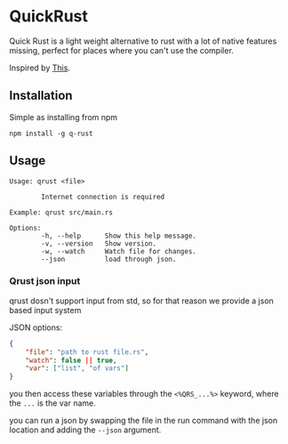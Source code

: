 # QuickRust

Quick Rust is a light weight alternative to rust with a lot of native features missing, perfect for places where you can't use the compiler.

Inspired by [This](https://gist.github.com/badboy/222302b6b40ba6afc412).

## Installation

Simple as installing from npm

```shell
npm install -g q-rust
```

## Usage

```shell
Usage: qrust <file>

        Internet connection is required

Example: qrust src/main.rs

Options:
        -h, --help      Show this help message.   
        -v, --version   Show version.
        -w, --watch     Watch file for changes.   
        --json          load through json. 
```

### Qrust json input

qrust dosn't support input from std, so for that reason we provide a json based input system

JSON options:

```json
{
	"file": "path to rust file.rs",
	"watch": false || true,
	"var": ["list", "of vars"]
}
```

you then access these variables through the `<%QRS_...%>` keyword, where the `...` is the var name.

you can run a json by swapping the file in the run command with the json location and adding the `--json` argument.